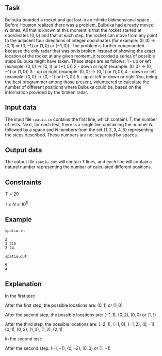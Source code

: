## Task

Bulbuka boarded a rocket and got lost in an infinite bidimensional space. Before Houston realized there was a problem, Bulbuka had already moved $N$ times. All that is known at this moment is that the rocket started at coordinates $(0,0)$ and that at each step, the rocket can move from any point to the adjacent four directions of integer coordinates (for example: $(0,0) \rightarrow (0,1)$ or $(0,-1)$ or $(1,0)$ or $(-1,0)$). The problem is further compounded because the only radar that was on is broken: instead of showing the exact location of the rocket at any given moment, it recorded a series of possible steps Bulbuka might have taken. These steps are as follows: $1$ -­ up or left (example: $(0,0) \rightarrow (0,1)$ or $(-1,0)$) $2$ -­ down or right (example: $(0,0) \rightarrow (0,-1)$ or $(1,0)$) $3$ -­ up or right (example: $(0,0) \rightarrow (0,1)$ or $(1,0)$) $4$ -­ down or left (example: $(0,0) \rightarrow (0,-1)$ or $(-1,0)$) $5$ -­ up or left or down or right You, being the best programmer among those present, volunteered to calculate the number of different positions where Bulbuka could be, based on the information provided by the broken radar.

## Input data

The input file `spatiu.in` contains the first line, which contains $T$, the number of tests. Next, for each test, there is a single line containing the number $N$, followed by a space and $N$ numbers from the set $\{1, 2, 3, 4, 5\}$ representing the steps described. These numbers are not separated by spaces.

## Output data

The output file `spatiu.out` will contain $T$ lines, and each line will contain a natural number representing the number of calculated different positions.

## Constraints

$T = 20$

$1 \leq N \leq 10^5$

## Example

`spatiu.in`

```
2
3 315
2 24
```

`spatiu.out`

```
9
4
```

## Explanation

In the first test:

After the first step, the possible locations are: $(0,1)$ or $(1,0)$

After the second step, the possible locations are: $(-1,1)$, $(0,2)$, $(0,0)$ or $(1,1)$

After the third step, the possible locations are: $(-2,1)$, $(-1,0)$, $(-1,2)$, $(0,-1)$, $(0,1)$, $(0,3)$, $(1,0)$, $(1,2)$, $(2,1)$

In the second test:

After the second step: $(-1,-1)$, $(0,-2)$, $(0,0)$ or $(1,-1)$